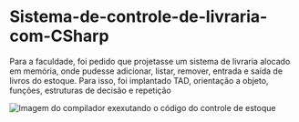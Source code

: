 # Sistema-de-controle-de-livraria-com-CSharp
Para a faculdade, foi pedido que projetasse um sistema de livraria alocado em memória, onde pudesse adicionar, listar, remover, entrada e saída de livros do estoque. Para isso, foi implantado TAD, orientação a objeto, funções, estruturas de decisão e repetição

<img src="" alt="Imagem do compilador exexutando o código do controle de estoque">
